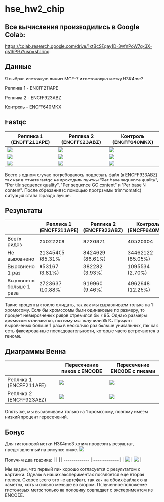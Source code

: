 # hse_hw2_chip

## Все вычисления производились в Google Colab:
https://colab.research.google.com/drive/1xtBcSZqay1D-3wfnPoW7gk3X-qs1hP9u?usp=sharing

## Данные 
Я выбрал клеточную линию MCF-7 и гистоновую метку H3K4me3.

Реплика 1 - ENCFF211APE

Реплика 2 - ENCFF923ABZ

Контроль - ENCFF640MKX

## Fastqc
| **Реплика 1 (ENCFF211APE)** | **Реплика 2 (ENCFF923ABZ)** | **Контроль (ENCFF640MKX)** |
| ------------- | ------------- |--------------------|
| ![](pic/hw2_6.png) | ![](pic/hw2_1.png) | ![](pic/hw2_7.png) |
| ![](pic/hw2_3.png) | ![](pic/hw2_9.png) | ![](pic/hw2_5.png) |
| ![](pic/hw2_4.png) | ![](pic/hw2_8.png) | ![](pic/hw2_2.png) |

Всего в одном случае потребовалось подрезать файл (в ENCFF923ABZ) так как в отчете fastqc не проходили пунткы "Per base sequence quality", 
"Per tile sequence quality", "Per sequence GC content" и "Per base N content". После обрезания (с помощью программы trimmomatic) ситуация стала гораздо лучше. 

## Результаты

|  | **Реплика 1 (ENCFF211APE)** | **Реплика 2 (ENCFF923ABZ)** | **Контроль (ENCFF640MKX)** |
| ------------- | ------------- |--------------------| ---- |
| Всего ридов | 25022209 | 9726871 | 40520604 |
| Не выровнено | 21345405 (85.31%) | 8424629 (86.61%) | 34462122 (85.05%) |
| Выровнено 1 раз | 953167 (3.81%) | 382282 (3.93%) | 1095534 (2.70%) |
| Выровнено больше 1 раза | 2723637 (10.88%) | 919960 (9.46%) | 4962948 (12.25%) |


Такие проценты стоило ожидать, так как мы выравниваем только на 1 хромосому. Если бы хромосомы были одинаковые по размеру, то процент невыровненых ридов стремился бы к 95. Однако размеры хромосом отличаются, поэтому мы получили 85%. Процент выровненых больше 1 раза в несколько раз больше уникальных, так как есть фиксированные последовательности, которые часто встречаются в геноме.

## Диаграммы Венна 
|  | **Пересечение пиков с ENCODE** | **Пересечение ENCODE с пиками** |
| ------------- | ------------- |--------------------|
| Реплика 1 (ENCFF211APE) | ![](pic/venn_4.png) | ![](pic/venn_1.png) |
| Реплика 2 (ENCFF923ABZ) | ![](pic/venn_2.png) | ![](pic/venn_3.png) |

Опять же, мы выравниваем только на 1 хромосому, поэтому имеем низкий процент пересечений. 


## Бонус
Для гистоновой метки H3K4me3 хотим проверить результат, представленный на рисунке ниже.
![](pic/bonus_teor.png)

Получим два графика:
| |  |
| ------------- | ------------- |
| ![](pic/result.png) | ![](pic/result_2.png) |

Мы видим, что первый пик хорошо согласуется с результатом с картинки. Однако в наших экспериментах появляется еще вторая полоса. Скорее всего это не артефакт, так как на обоих файлах она заметна, хоть и сильно меньше во втором. Полученное положение гистоновых меток только на половину совпадает с экспериментом из ENCODE. 
